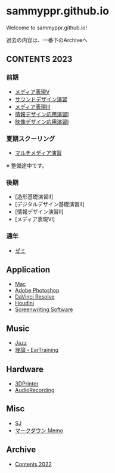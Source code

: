 # sammyppr.github.io

Welcome to sammyppr.github.io!

過去の内容は、一番下のArchiveへ

## CONTENTS 2023
### 前期
- [メディア表現V](2023/MediaRepresentationV/)
- [サウンドデザイン演習](2023/SoundDesign/)
- [メディア表現III](2023/MediaRepresentationIII/)
- [情報デザイン応用演習I](2023/InformationDesignAppliedI/)
- [映像デザイン応用演習I](2023/FilmDesignAppliedI/)

### 夏期スクーリング
- [マルチメディア演習](2023/Schooling_MultimediaSeminar/index.md)

※ 整備途中です。

### 後期
- [造形基礎演習II]
- [デジタルデザイン基礎演習II]
- [情報デザイン演習II]
- [メディア表現VI]

### 通年
- [ゼミ](2023/Seminar/)

## Application
- [Mac](./Mac/index.md)
- [Adobe Photoshop](App/Photoshop/AdobePhotoshop.md)
- [DaVinci Resolve](App/DavinciResolve/index.md)
- [Houdini](App/Houdini/index.md)
- [Screenwriting Software](App/ScreenwritingSoftware/index.md)

## Music
- [Jazz](Music/Jazz/index.md)
- [理論・EarTraining](Music/theory.md)

## Hardware
- [3DPrinter](./Hardware/3DPrinter/index.md)
- [AudioRecording](./Hardware/Audio/index.md)

## Misc

- [SJ](sj/index.md)
- [マークダウン Memo](./markdown_memo.md)

## Archive
- [Contents 2022](2022/index.md)